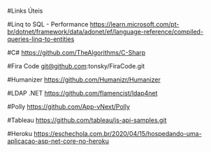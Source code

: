 #Links Úteis




#Linq to SQL - Performance
https://learn.microsoft.com/pt-br/dotnet/framework/data/adonet/ef/language-reference/compiled-queries-linq-to-entities


#C# 
https://github.com/TheAlgorithms/C-Sharp

#Fira Code 
git@github.com:tonsky/FiraCode.git

#Humanizer
https://github.com/Humanizr/Humanizer

#LDAP .NET
https://github.com/flamencist/ldap4net

#Polly
https://github.com/App-vNext/Polly

#Tableau
https://github.com/tableau/js-api-samples.git

#Heroku
https://eschechola.com.br/2020/04/15/hospedando-uma-aplicacao-asp-net-core-no-heroku